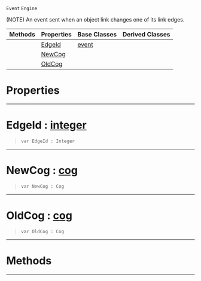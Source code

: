  `Event` `Engine`



(NOTE) An event sent when an object link changes one of its link edges.

|Methods|Properties|Base Classes|Derived Classes|
|---|---|---|---|
| |[ EdgeId](https://github.com/ZilchEngine/ZilchDocs/blob/master/code_reference/class_reference/objectlinkevent.markdown#edgeid-zilch-engine-docum)|[event](https://github.com/ZilchEngine/ZilchDocs/blob/master/code_reference/class_reference/event.markdown)| |
| |[ NewCog](https://github.com/ZilchEngine/ZilchDocs/blob/master/code_reference/class_reference/objectlinkevent.markdown#newcog-zilch-engine-docum)| | |
| |[ OldCog](https://github.com/ZilchEngine/ZilchDocs/blob/master/code_reference/class_reference/objectlinkevent.markdown#oldcog-zilch-engine-docum)| | |


 #  Properties


---  
 #  EdgeId : [integer](https://github.com/ZilchEngine/ZilchDocs/blob/master/code_reference/nada_base_types/integer.markdown)

> 
> ``` lang=cpp, name=Nada
> var EdgeId : Integer


---  
 #  NewCog : [cog](https://github.com/ZilchEngine/ZilchDocs/blob/master/code_reference/class_reference/cog.markdown)

> 
> ``` lang=cpp, name=Nada
> var NewCog : Cog


---  
 #  OldCog : [cog](https://github.com/ZilchEngine/ZilchDocs/blob/master/code_reference/class_reference/cog.markdown)

> 
> ``` lang=cpp, name=Nada
> var OldCog : Cog


---  
 #  Methods


---  
 

 